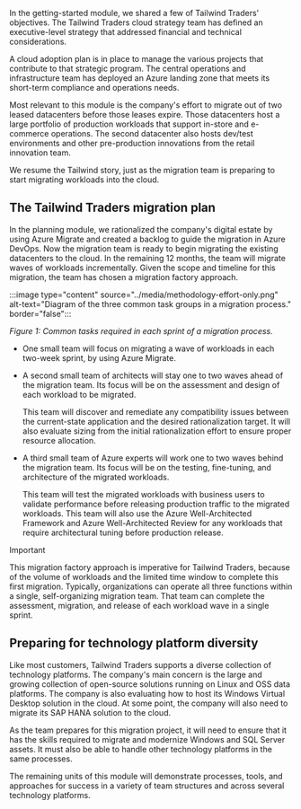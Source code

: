 In the getting-started module, we shared a few of Tailwind Traders' objectives. The Tailwind Traders cloud strategy team has defined an executive-level strategy that addressed financial and technical considerations.

A cloud adoption plan is in place to manage the various projects that contribute to that strategic program. The central operations and infrastructure team has deployed an Azure landing zone that meets its short-term compliance and operations needs.

Most relevant to this module is the company's effort to migrate out of two leased datacenters before those leases expire. Those datacenters host a large portfolio of production workloads that support in-store and e-commerce operations. The second datacenter also hosts dev/test environments and other pre-production innovations from the retail innovation team.

We resume the Tailwind story, just as the migration team is preparing to start migrating workloads into the cloud.

## The Tailwind Traders migration plan

In the planning module, we rationalized the company's digital estate by using Azure Migrate and created a backlog to guide the migration in Azure DevOps. Now the migration team is ready to begin migrating the existing datacenters to the cloud. In the remaining 12 months, the team will migrate waves of workloads incrementally. Given the scope and timeline for this migration, the team has chosen a migration factory approach.

:::image type="content" source="../media/methodology-effort-only.png" alt-text="Diagram of the three common task groups in a migration process." border="false":::

*Figure 1: Common tasks required in each sprint of a migration process.*

- One small team will focus on migrating a wave of workloads in each two-week sprint, by using Azure Migrate.
- A second small team of architects will stay one to two waves ahead of the migration team. Its focus will be on the assessment and design of each workload to be migrated. 

  This team will discover and remediate any compatibility issues between the current-state application and the desired rationalization target. It will also evaluate sizing from the initial rationalization effort to ensure proper resource allocation.
- A third small team of Azure experts will work one to two waves behind the migration team. Its focus will be on the testing, fine-tuning, and architecture of the migrated workloads. 

  This team will test the migrated workloads with business users to validate performance before releasing production traffic to the migrated workloads. This team will also use the Azure Well-Architected Framework and Azure Well-Architected Review for any workloads that require architectural tuning before production release.

> [!IMPORTANT]
> This migration factory approach is imperative for Tailwind Traders, because of the volume of workloads and the limited time window to complete this first migration. Typically, organizations can operate all three functions within a single, self-organizing migration team. That team can complete the assessment, migration, and release of each workload wave in a single sprint.

## Preparing for technology platform diversity

Like most customers, Tailwind Traders supports a diverse collection of technology platforms. The company's main concern is the large and growing collection of open-source solutions running on Linux and OSS data platforms. The company is also evaluating how to host its Windows Virtual Desktop solution in the cloud. At some point, the company will also need to migrate its SAP HANA solution to the cloud.

As the team prepares for this migration project, it will need to ensure that it has the skills required to migrate and modernize Windows and SQL Server assets. It must also be able to handle other technology platforms in the same processes.

The remaining units of this module will demonstrate processes, tools, and approaches for success in a variety of team structures and across several technology platforms.
